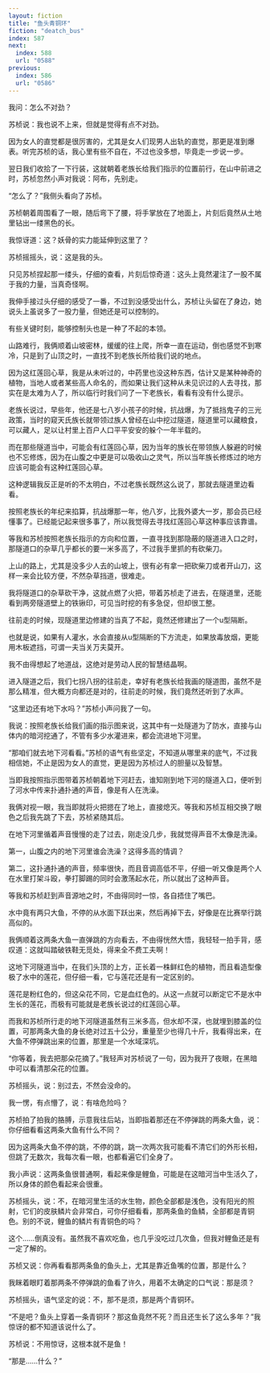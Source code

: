 ```yaml
---
layout: fiction
title: "鱼头青铜环"
fiction: "deatch_bus"
index: 587
next:
  index: 588
  url: "0588"
previous:
  index: 586
  url: "0586"
---
```

我问：怎么不对劲？

苏桢说：我也说不上来，但就是觉得有点不对劲。

因为女人的直觉都是很厉害的，尤其是女人们现男人出轨的直觉，那更是准到爆表。听完苏桢的话，我心里有些不自在，不过也没多想，毕竟走一步说一步。

翌日我们收拾了一下行装，这就朝着老族长给我们指示的位置前行，在山中前进之时，苏桢忽然小声对我说：阿布，先别走。

“怎么了？”我侧头看向了苏桢。

苏桢朝着周围看了一眼，随后弯下了腰，将手掌放在了地面上，片刻后竟然从土地里钻出一缕黑色的长。

我惊讶道：这？妖骨的实力能延伸到这里了？

苏桢摇摇头，说：这是我的头。

只见苏桢捏起那一缕头，仔细的查看，片刻后惊奇道：这头上竟然灌注了一股不属于我的力量，当真奇怪啊。

我伸手接过头仔细的感受了一番，不过到没感受出什么，苏桢让头留在了身边，她说头上虽说多了一股力量，但她还是可以控制的。

有些关键时刻，能够控制头也是一种了不起的本领。

山路难行，我俩顺着山坡密林，缓缓的往上爬，所幸一直在运动，倒也感觉不到寒冷，只是到了山顶之时，一直找不到老族长所给我们说的地点。

因为这红莲回心草，我是从未听过的，中药里也没这种东西，估计又是某种神奇的植物，当地人或者某些高人命名的，而如果让我们这种从未见识过的人去寻找，那实在是太难为人了，所以临行时我们问了一下老族长，看看有没有什么提示。

老族长说过，早些年，他还是七八岁小孩子的时候，抗战爆，为了抵挡鬼子的三光政策，当时的窥天氏族长就带领过族人曾经在山中挖过隧道，隧道里可以藏粮食，可以藏人，足以让村里上百户人口平平安安的躲个一年半载的。

而在那些隧道当中，可能会有红莲回心草，因为当年的族长在带领族人躲避的时候也不忘修炼，因为在山腹之中更是可以吸收山之灵气，所以当年族长修炼过的地方应该可能会有这种红莲回心草。

这种逻辑我反正是听的不太明白，不过老族长既然这么说了，那就去隧道里边看看。

按照老族长的年纪来掐算，抗战爆那一年，他八岁，比我外婆大一岁，那会员已经懂事了。已经能记起来很多事了，所以我觉得去寻找红莲回心草这种事应该靠谱。

等我和苏桢按照老族长指示的方向和位置，一直寻找到那隐蔽的隧道进入口之时，那隧道口的杂草几乎都长的要一米多高了，不过我手里抓的有砍柴刀。

上山的路上，尤其是没多少人去的山坡上，很有必有拿一把砍柴刀或者开山刀，这样一来会比较方便，不然杂草挡道，很难走。

我将隧道口的杂草砍干净，这就点燃了火把，带着苏桢走了进去，在隧道里，还能看到两旁隧道壁上的铁锹印，可见当时挖的有多急促，但却很工整。

往前走的时候，现隧道里边修建的当真了不起，竟然还修建出了一个u型隔断。

也就是说，如果有人灌水，水会直接从u型隔断的下方流走，如果放毒放烟，更能用木板遮挡，可谓一夫当关万夫莫开。

我不由得想起了地道战，这绝对是劳动人民的智慧结晶啊。

进入隧道之后，我们七拐八拐的往前走，幸好有老族长给我画的隧道图，虽然不是那么精准，但大概方向都还是对的，往前走的时候，我们竟然还听到了水声。

“这里边还有地下水吗？”苏桢小声问我了一句。

我说：按照老族长给我们画的指示图来说，这其中有一处隧道为了防水，直接与山体内的暗河挖通了，不管有多少水灌进来，都会流进地下河里。

“那咱们就去地下河看看。”苏桢的语气有些坚定，不知道从哪里来的底气，不过我相信她，不止是因为女人的直觉，更是因为苏桢过人的胆量以及智慧。

当即我按照指示图带着苏桢朝着地下河赶去，谁知刚到地下河的隧道入口，便听到了河水中传来扑通扑通的声音，像是有人在洗澡。

我俩对视一眼，我当即就将火把摁在了地上，直接熄灭。等我和苏桢互相交换了眼色之后我先跳了下去，苏桢紧随其后。

在地下河里循着声音慢慢的走了过去，刚走没几步，我就觉得声音不太像是洗澡。

第一，山腹之内的地下河里谁会洗澡？这得多高的情调？

第二，这扑通扑通的声音，频率很快，而且音调高低不平，仔细一听又像是两个人在水里打架斗殴，拳打脚踢的同时会激荡起水花，所以就出了这种声音。

等我和苏桢赶到声音源地之时，不由得同时一惊，各自捂住了嘴巴。

水中竟有两只大鱼，不停的从水面下跃出来，然后再掉下去，好像是在比赛举行跳高似的。

我俩顺着这两条大鱼一直弹跳的方向看去，不由得恍然大悟，我轻轻一拍手背，感叹道：这就叫踏破铁鞋无觅处，得来全不费工夫啊！

这地下河隧道当中，在我们头顶的上方，正长着一株鲜红色的植物，而且看造型像极了水中的莲花，但仔细一看，它与莲花还是有一定区别的。

莲花是粉红色的，但这朵花不同，它是血红色的。从这一点就可以断定它不是水中生长的莲花，而极有可能就是老族长说过的红莲回心草。

而我和苏桢所行走的地下河隧道虽然有三米多高，但水却不深，也就埋到膝盖的位置，可那两条大鱼的身长绝对过五十公分，重量至少也得几十斤，我看得出来，在大鱼不停弹跳出来的位置，那里是一个水域深坑。

“你等着，我去把那朵花摘了。”我轻声对苏桢说了一句，因为我开了夜眼，在黑暗中可以看清那朵花的位置。

苏桢摇头，说：别过去，不然会没命的。

我一愣，有点懵了，说：有啥危险吗？

苏桢拍了拍我的胳膊，示意我往后站，当即指着那还在不停弹跳的两条大鱼，说：你仔细看看这两条大鱼有什么不同？

因为这两条大鱼不停的跳，不停的跳，跳一次两次我可能看不清它们的外形长相，但跳了无数次，我每次看一眼，也都看遍它们全身了。

我小声说：这两条鱼很普通啊，看起来像是鲤鱼，可能是在这暗河当中生活久了，所以身体的颜色看起来会很重。

苏桢摇头，说：不，在暗河里生活的水生物，颜色全部都是浅色，没有阳光的照射，它们的皮肤鳞片会非常白，可你仔细看看，那两条鱼的鱼鳞，全部都是青铜色。别的不说，鲤鱼的鳞片有青铜色的吗？

这个……倒真没有。虽然我不喜欢吃鱼，也几乎没吃过几次鱼，但我对鲤鱼还是有一定了解的。

苏桢又说：你再看看那两条鱼的鱼头上，尤其是靠近鱼嘴的位置，那是什么？

我眯着眼盯着那两条不停弹跳的鱼看了许久，用着不太确定的口气说：那是须？

苏桢摇头，语气坚定的说：不，那不是须，那是两个青铜环。

“不是吧？鱼头上穿着一条青铜环？那这鱼竟然不死？而且还生长了这么多年？”我惊讶的都不知道该说什么了。

苏桢说：不用惊讶，这根本就不是鱼！

“那是……什么？”